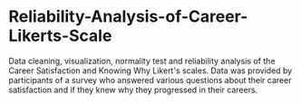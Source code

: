 # Reliability-Analysis-of-Career-Likerts-Scale
Data cleaning, visualization, normality test and reliability analysis of the Career Satisfaction and Knowing Why Likert's scales. Data was provided by participants of a survey who answered various questions about their career satisfaction and if they knew why they progressed in their careers.
